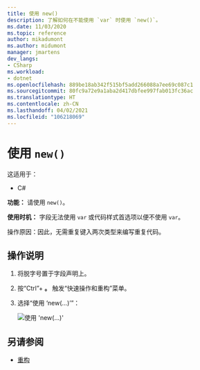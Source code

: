 ```yaml
---
title: 使用 new()
description: 了解如何在不能使用 `var` 时使用 `new()`。
ms.date: 11/03/2020
ms.topic: reference
author: mikadumont
ms.author: midumont
manager: jmartens
dev_langs:
- CSharp
ms.workload:
- dotnet
ms.openlocfilehash: 889be18ab342f515bf5add266088a7ee69c087c1
ms.sourcegitcommit: 80fc9a72e9a1aba2d417dbfee997fab013fc36ac
ms.translationtype: HT
ms.contentlocale: zh-CN
ms.lasthandoff: 04/02/2021
ms.locfileid: "106218069"
---
```

# <a name="use-new"></a>使用 `new()`

这适用于：

- C#

**功能：** 请使用 `new()`。

**使用时机：** 字段无法使用 `var` 或代码样式首选项以便不使用 `var`。

操作原因：因此，无需重复键入两次类型来编写重复代码。

## <a name="how-to"></a>操作说明

1. 将脱字号置于字段声明上。

2. 按“Ctrl”+ **。** 触发“快速操作和重构”菜单。

3. 选择“使用 ‘new(…)’”：

    ![使用 'new(...)'](media/use-new.png)

## <a name="see-also"></a>另请参阅

- [重构](../refactoring-in-visual-studio.md)
